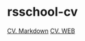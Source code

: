 # rsschool-cv
[CV. Markdown](https://evilique.github.io/rsschool-cv/cv)
[CV. WEB](https://evilique.github.io/rsschool-cv/)

